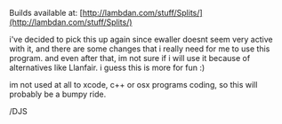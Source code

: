 Builds available at: [http://lambdan.com/stuff/Splits/](http://lambdan.com/stuff/Splits/)

i've decided to pick this up again since ewaller doesnt seem very active with it, and there are some changes that i really need for me to use this program.
and even after that, im not sure if i will use it because of alternatives like Llanfair. i guess this is more for fun :)

im not used at all to xcode, c++ or osx programs coding, so this will probably be a bumpy ride.

/DJS

